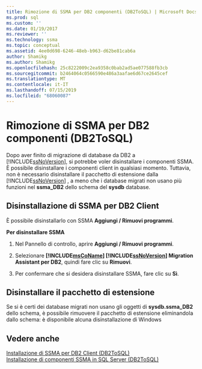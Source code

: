 ```yaml
---
title: Rimozione di SSMA per DB2 componenti (DB2ToSQL) | Microsoft Docs
ms.prod: sql
ms.custom: ''
ms.date: 01/19/2017
ms.reviewer: ''
ms.technology: ssma
ms.topic: conceptual
ms.assetid: 4ee0d698-6246-48eb-b963-d62be81cab6a
author: Shamikg
ms.author: Shamikg
ms.openlocfilehash: 25c8222009c2ea9358c0bab2ad5ae077588fb3cb
ms.sourcegitcommit: b2464064c0566590e486a3aafae6d67ce2645cef
ms.translationtype: MT
ms.contentlocale: it-IT
ms.lasthandoff: 07/15/2019
ms.locfileid: "68060087"
---
```

# <a name="removing-ssma-for-db2-components-db2tosql"></a>Rimozione di SSMA per DB2 componenti (DB2ToSQL)
Dopo aver finito di migrazione di database da DB2 a [!INCLUDE[ssNoVersion](../../includes/ssnoversion-md.md)], si potrebbe voler disinstallare i componenti SSMA. È possibile disinstallare i componenti client in qualsiasi momento. Tuttavia, non è necessario disinstallare il pacchetto di estensione dalla [!INCLUDE[ssNoVersion](../../includes/ssnoversion-md.md)] , a meno che i database migrati non usano più funzioni nel **ssma_DB2** dello schema del **sysdb** database.  
  
## <a name="uninstalling-the-ssma-for-db2-client"></a>Disinstallazione di SSMA per DB2 Client  
È possibile disinstallarlo con SSMA **Aggiungi / Rimuovi programmi**.  
  
**Per disinstallare SSMA**  
  
1.  Nel Pannello di controllo, aprire **Aggiungi / Rimuovi programmi**.  
  
2.  Selezionare  **[!INCLUDE[msCoName](../../includes/msconame_md.md)] [!INCLUDE[ssNoVersion](../../includes/ssnoversion-md.md)] Migration Assistant per DB2**, quindi fare clic su **Rimuovi**.  
  
3.  Per confermare che si desidera disinstallare SSMA, fare clic su **Sì**.  
  
## <a name="uninstalling-the-extension-pack"></a>Disinstallare il pacchetto di estensione  
Se si è certi dei database migrati non usano gli oggetti di **sysdb.ssma_DB2** dello schema, è possibile rimuovere il pacchetto di estensione eliminandola dallo schema: è disponibile alcuna disinstallazione di Windows  
  
## <a name="see-also"></a>Vedere anche  
[Installazione di SSMA per DB2 Client &#40;DB2ToSQL&#41;](../../ssma/db2/installing-ssma-for-db2-client-db2tosql.md)  
[Installazione di componenti SSMA in SQL Server &#40;DB2ToSQL&#41;](../../ssma/db2/installing-ssma-components-on-sql-server-db2tosql.md)  
  
